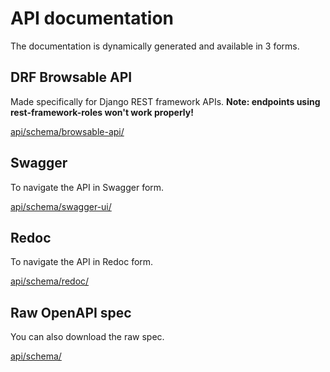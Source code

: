 # API documentation

The documentation is dynamically generated and available in 3 forms.

## DRF Browsable API

Made specifically for Django REST framework APIs. **Note: endpoints using rest-framework-roles won't work properly!**

[api/schema/browsable-api/](api/schema/browsable-api/)

## Swagger

To navigate the API in Swagger form.

[api/schema/swagger-ui/](api/schema/swagger-ui/)

## Redoc

To navigate the API in Redoc form.

[api/schema/redoc/](api/schema/redoc/)

## Raw OpenAPI spec

You can also download the raw spec.

[api/schema/](api/schema/)